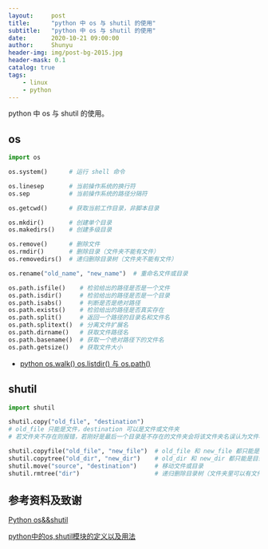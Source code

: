 ```yaml
---
layout:     post
title:      "python 中 os 与 shutil 的使用"
subtitle:   "python 中 os 与 shutil 的使用"
date:       2020-10-21 09:00:00
author:     Shunyu
header-img: img/post-bg-2015.jpg
header-mask: 0.1
catalog: true
tags:
    - linux
    - python
---
```




python 中 os 与 shutil 的使用。



## os

```python
import os

os.system()      # 运行 shell 命令

os.linesep       # 当前操作系统的换行符
os.sep           # 当前操作系统的路径分隔符

os.getcwd()      # 获取当前工作目录，非脚本目录

os.mkdir()       # 创建单个目录
os.makedirs()    # 创建多级目录

os.remove()      # 删除文件
os.rmdir()       # 删除目录（文件夹不能有文件）
os.removedirs()  # 递归删除目录树（文件夹不能有文件）

os.rename("old_name", "new_name")  # 重命名文件或目录

os.path.isfile()    # 检验给出的路径是否是一个文件
os.path.isdir()     # 检验给出的路径是否是一个目录
os.path.isabs()     # 判断是否是绝对路径
os.path.exists()    # 检验给出的路径是否真实存在
os.path.split()     # 返回一个路径的目录名和文件名
os.path.splitext()  # 分离文件扩展名
os.path.dirname()   # 获取文件路径名
os.path.basename()  # 获取一个绝对路径下的文件名
os.path.getsize()   # 获取文件大小
```

- [python os.walk() os.listdir() 与 os.path()](https://liushunyu.github.io/2019/08/15/python-os.walk()-os.listdir()-与-os.path()/)



## shutil

```python
import shutil

shutil.copy("old_file", "destination")
# old_file 只能是文件，destination 可以是文件或文件夹
# 若文件夹不存在则报错，若刚好是最后一个目录是不存在的文件夹会将该文件夹名误认为文件名

shutil.copyfile("old_file", "new_file")  # old_file 和 new_file 都只能是文件
shutil.copytree("old_dir", "new_dir")    # old_dir 和 new_dir 都只能是目录，且 new_dir 必须不存在
shutil.move("source", "destination")     # 移动文件或目录
shutil.rmtree("dir")                     # 递归删除目录树（文件夹里可以有文件）
```



## 参考资料及致谢

[Python os&&shutil](https://blog.csdn.net/u012164509/article/details/93995887)

[python中的os,shutil模块的定义以及用法](https://www.cnblogs.com/czaiz/p/7693915.html)